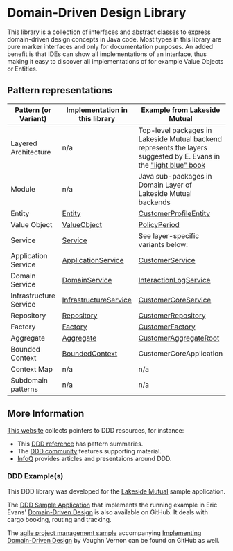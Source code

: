 # Domain-Driven Design Library

This library is a collection of interfaces and abstract classes to express domain-driven design concepts in Java code. Most types in this library are pure marker interfaces and only for documentation purposes. An added benefit is that IDEs can show all implementations of an interface, thus making it easy to discover all implementations of for example Value Objects or Entities.


## Pattern representations 

<!-- Future work: feature Context Map with Lakeside Mutual services as Bounded Contexts and this library as a shared kernel 

```plantuml
@startuml
package LakesideMutualSampleApplication{
class DomainDrivenDesign<<boundedContext>>
class LakesideMutualSystems<<boundedContext>>
DomainDrivenDesign <-- LakesideMutualSystems : use
}
@enduml
```
--->

| Pattern (or Variant)              | Implementation in this library | Example from Lakeside Mutual |
| -------------------- | ------------------------------ |------------------------- |
| Layered Architecture | n/a | Top-level packages in Lakeside Mutual backend represents the layers suggested by E. Evans in the ["light blue" book](http://dddcommunity.org/book/evans_2003/) |
| Module               | n/a  | Java sub-packages in Domain Layer of Lakeside Mutual backends |
| Entity               | [Entity](src/main/java/org/microserviceapipatterns/domaindrivendesign/Entity.java) | [CustomerProfileEntity](https://github.com/Microservice-API-Patterns/LakesideMutual/tree/master/customer-core/src/main/java/com/lakesidemutual/customercore/domain/customer/CustomerProfileEntity.java) |
| Value Object         | [ValueObject](src/main/java/org/microserviceapipatterns/domaindrivendesign/ValueObject.java)  | [PolicyPeriod](https://github.com/Microservice-API-Patterns/LakesideMutual/tree/master/policy-management-backend/src/main/java/com/lakesidemutual/policymanagement/domain/policy/PolicyPeriod.java) |
| Service              | [Service](src/main/java/org/microserviceapipatterns/domaindrivendesign/Service.java)  | See layer-specific variants below: |
| Application Service  | [ApplicationService](src/main/java/org/microserviceapipatterns/domaindrivendesign/ApplicationService.java)  | [CustomerService](https://github.com/Microservice-API-Patterns/LakesideMutual/tree/master/customer-core/src/main/java/com/lakesidemutual/customercore/application/CustomerService.java) |
| Domain Service       | [DomainService](src/main/java/org/microserviceapipatterns/domaindrivendesign/DomainService.java)  | [InteractionLogService](https://github.com/Microservice-API-Patterns/LakesideMutual/tree/master/customer-management-backend/src/main/java/com/lakesidemutual/customermanagement/domain/InteractionLogService.java) |
| Infrastructure Service| [InfrastructureService](src/main/java/org/microserviceapipatterns/domaindrivendesign/InfrastructureService.java)  | [CustomerCoreService](https://github.com/Microservice-API-Patterns/LakesideMutual/tree/master/customer-management-backend/src/main/java/com/lakesidemutual/customermanagement/infrastructure/CustomerCoreService.java) |
| Repository           | [Repository](src/main/java/org/microserviceapipatterns/domaindrivendesign/Repository.java) | [CustomerRepository](https://github.com/Microservice-API-Patterns/LakesideMutual/tree/master/customer-core/src/main/java/com/lakesidemutual/customercore/infrastructure/CustomerRepository.java) |
| Factory              | [Factory ](src/main/java/org/microserviceapipatterns/domaindrivendesign/Factory.java) | [CustomerFactory](https://github.com/Microservice-API-Patterns/LakesideMutual/tree/master/customer-core/src/main/java/com/lakesidemutual/customercore/domain/customer/CustomerFactory.java) |
| Aggregate            | [Aggregate](src/main/java/org/microserviceapipatterns/domaindrivendesign/Aggregate.java) | [CustomerAggregateRoot](https://github.com/Microservice-API-Patterns/LakesideMutual/tree/master/customer-core/src/main/java/com/lakesidemutual/customercore/domain/customer/CustomerAggregateRoot.java) |
| Bounded Context      | [BoundedContext](src/main/java/org/microserviceapipatterns/domaindrivendesign/BoundedContext.java) | CustomerCoreApplication	 |
| Context Map          | n/a | n/a	 |
| Subdomain patterns   | n/a | n/a |

<!-- Should we also feature Subdomains? tbd (see what IDDD book has to say and does in sample app) -->

## More Information
[This website](https://www.ifs.hsr.ch/index.php?id=15666&L=4) collects pointers to DDD resources, for instance:

* This [DDD reference](http://domainlanguage.com/ddd/reference/) has pattern summaries.
* The [DDD community](http://dddcommunity.org/learning-ddd/what_is_ddd/) features supporting material.
* [InfoQ](https://www.infoq.com/domain-driven-design) provides articles and presentaions around DDD.

### DDD Example(s)
This DDD library was developed for the [Lakeside Mutual](https://github.com/Microservice-API-Patterns/LakesideMutual) sample application.

The [DDD Sample Application](https://github.com/citerus/dddsample-core) that implements the running example in Eric Evans' [Domain-Driven Design](https://domainlanguage.com/ddd/) is also available on GitHub. It deals with cargo booking, routing and tracking.

The [agile project management sample](https://github.com/VaughnVernon/IDDD_Samples) accompanying [Implementing Domain-Driven Design](http://www.informit.com/store/implementing-domain-driven-design-9780321834577) by Vaughn Vernon can be found on GitHub as well. 
